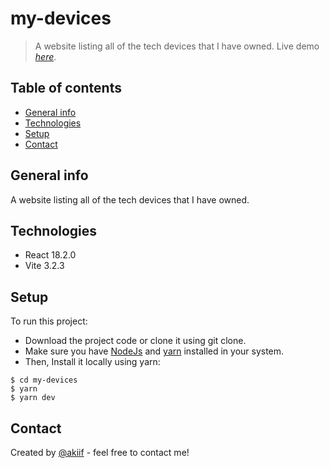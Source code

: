 # my-devices

> A website listing all of the tech devices that I have owned.
> Live demo [_here_](https://zodyto.github.io/my-devices).

## Table of contents

-   [General info](#general-info)
-   [Technologies](#technologies)
-   [Setup](#setup)
-   [Contact](#contact)

## General info

A website listing all of the tech devices that I have owned.

## Technologies

-   React 18.2.0
-   Vite 3.2.3

## Setup

To run this project:

-   Download the project code or clone it using git clone.
-   Make sure you have [NodeJs](https://nodejs.org/en/) and [yarn](https://classic.yarnpkg.com/lang/en/docs/install/#windows-stable) installed in your system.
-   Then, Install it locally using yarn:

```
$ cd my-devices
$ yarn
$ yarn dev
```

## Contact

Created by [@akiif](https://akiif.dev/) - feel free to contact me!